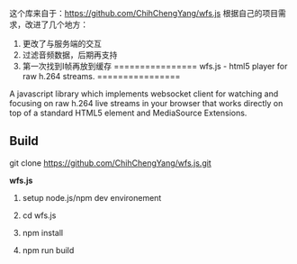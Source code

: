 这个库来自于：https://github.com/ChihChengYang/wfs.js
根据自己的项目需求，改进了几个地方：
1. 更改了与服务端的交互
2. 过滤音频数据，后期再支持
3. 第一次找到I帧再放到缓存
================ 
wfs.js - html5 player for raw h.264 streams. 
================
 
 A javascript library which implements websocket client for watching and focusing on raw h.264 live streams in your browser that works directly on top of a standard HTML5 element and MediaSource Extensions. 
 
##  Build
git clone https://github.com/ChihChengYang/wfs.js.git

**wfs.js**  

1. setup node.js/npm dev environement  

2. cd wfs.js  

3. npm install  

4. npm run build  

 

	
	


 
